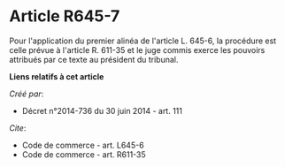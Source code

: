 # Article R645-7

Pour l'application du premier alinéa de l'article L. 645-6, la procédure est celle prévue à l'article R. 611-35 et le juge
commis exerce les pouvoirs attribués par ce texte au président du tribunal.

**Liens relatifs à cet article**

_Créé par_:

  - Décret n°2014-736 du 30 juin 2014 - art. 111

_Cite_:

  - Code de commerce - art. L645-6
  - Code de commerce - art. R611-35
